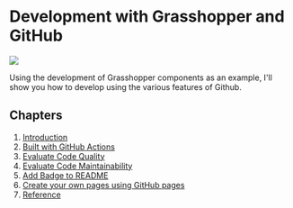 # Development with Grasshopper and GitHub

![](./Images/thumbnail.png)

Using the development of Grasshopper components as an example, I'll show you how to develop using the various features of Github.

## Chapters

1. [Introduction](https://hrntsm.github.io/GrasshopperCISample/intro)
1. [Built with GitHub Actions](build-with-github-actions)
1. [Evaluate Code Quality](code-quality)
1. [Evaluate Code Maintainability](code-maintenace)
1. [Add Badge to README](add-badge)
1. [Create your own pages using GitHub pages](add-github-pages)
1. [Reference](reference)